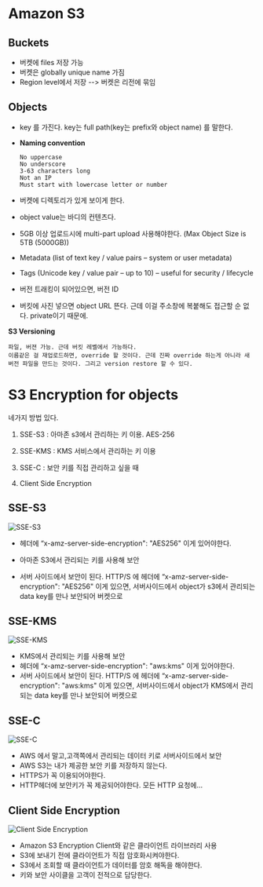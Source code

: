 # Amazon S3



## Buckets 

- 버켓에 files 저장 가능
- 버켓은 globally unique name 가짐
- Region level에서 저장 --> 버켓은 리전에 묶임



## Objects

- key 를 가진다. key는 full path(key는 prefix와 object name) 를 말한다.

- **Naming convention**

  ```
  No uppercase
  No underscore 
  3-63 characters long 
  Not an IP 
  Must start with lowercase letter or number
  ```

- 버켓에 디렉토리가 있게 보이게 한다.

- object value는 바디의 컨텐츠다.

- 5GB 이상 업로드시에 multi-part upload 사용해야한다. (Max Object Size is 5TB (5000GB))

- Metadata (list of text key / value pairs – system or user metadata) 

- Tags (Unicode key / value pair – up to 10) – useful for security / lifecycle 

- 버전 트래킹이 되어있으면, 버전 ID 

- 버킷에 사진 넣으면 object URL 뜬다. 근데 이걸 주소창에 복붙해도 접근할 순 없다. private이기 때문에.



**S3 Versioning**

```
파일, 버젼 가능. 근데 버킷 레벨에서 가능하다.
이름같은 걸 재업로드하면, override 할 것이다. 근데 진짜 override 하는게 아니라 새 버전 파일을 만드는 것이다. 그리고 version restore 할 수 있다.
```



# S3 Encryption for objects

네가지 방법 있다. 

1) SSE-S3 : 아마존 s3에서 관리하는 키 이용. AES-256

2) SSE-KMS : KMS 서비스에서 관리하는 키 이용

3) SSE-C  : 보안 키를 직접 관리하고 싶을 때

4) Client Side Encryption 



## SSE-S3

![SSE-S3](https://user-images.githubusercontent.com/37058233/93762520-b56fbd80-fc4a-11ea-9636-3b83eab4e748.PNG)

- 헤더에 “x-amz-server-side-encryption": "AES256" 이게 있어야한다.

- 아마존 S3에서 관리되는 키를 사용해 보안

- 서버 사이드에서 보안이 된다. HTTP/S 에 헤더에 “x-amz-server-side-encryption": "AES256" 이게 있으면, 서버사이드에서 object가 s3에서 관리되는 data key를 만나 보안되어 버켓으로

  

## SSE-KMS

![SSE-KMS](https://user-images.githubusercontent.com/37058233/93762588-d6d0a980-fc4a-11ea-9341-376fd3d39716.PNG)

- KMS에서 관리되는 키를 사용해 보안
- 헤더에 “x-amz-server-side-encryption": "aws:kms" 이게 있어야한다.
- 서버 사이드에서 보안이 된다.  HTTP/S 에 헤더에 “x-amz-server-side-encryption": "aws:kms" 이게 있으면, 서버사이드에서 object가 KMS에서 관리되는 data key를 만나 보안되어 버켓으로



## SSE-C

![SSE-C](https://user-images.githubusercontent.com/37058233/93762948-78f09180-fc4b-11ea-8d42-35078fff142b.PNG)

- AWS 에서 말고,고객쪽에서 관리되는 데이터 키로 서버사이드에서 보안
- AWS S3는 내가 제공한 보안 키를 저장하지 않는다.
- HTTPS가 꼭 이용되어야한다.
- HTTP헤더에 보안키가 꼭 제공되어야한다. 모든 HTTP 요청에...



## Client Side Encryption

![Client Side Encryption](https://user-images.githubusercontent.com/37058233/93762981-8c9bf800-fc4b-11ea-8958-67cd694bdd95.PNG)

-  Amazon S3 Encryption Client와 같은 클라이언트 라이브러리 사용 
- S3에 보내기 전에 클라이언트가 직접 암호화시켜야한다.
- S3에서 조회할 때 클라이언트가 데이터를 암호 해독을 해야한다.
- 키와 보안 사이클을 고객이 전적으로 담당한다.